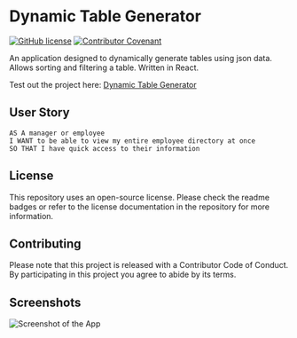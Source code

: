 # Dynamic Table Generator

[![GitHub license](https://img.shields.io/github/license/PeterBaker644/Employee-Directory)](https://github.com/PeterBaker644/Employee-Directory/blob/master/LICENSE) [![Contributor Covenant](https://img.shields.io/badge/Contributor%20Covenant-v2.0%20adopted-ff69b4.svg)](https://www.contributor-covenant.org/version/2/0/code_of_conduct/code_of_conduct.md)

An application designed to dynamically generate tables using json data. Allows sorting and filtering a table. Written in React.

Test out the project here: [Dynamic Table Generator](https://peterbaker644.github.io/Dynamic-Table-Generator/)

## User Story

```
AS A manager or employee 
I WANT to be able to view my entire employee directory at once 
SO THAT I have quick access to their information
```

## License
This repository uses an open-source license. Please check the readme badges or refer to the license documentation in the repository for more information.

## Contributing

Please note that this project is released with a Contributor Code of Conduct. By participating in this project you agree to abide by its terms.

## Screenshots

![Screenshot of the App](https://raw.githubusercontent.com/PeterBaker644/Employee-Directory/master/screenshots/screenshot-1.png)
